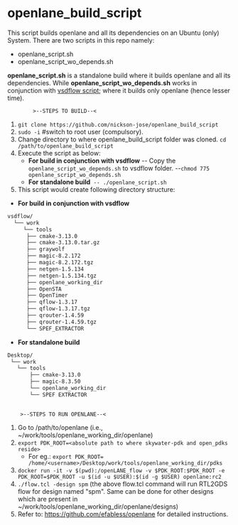 # openlane_build_script
This script builds openlane and all its dependencies on an Ubuntu (only) System.
There are two scripts in this repo namely:
 - openlane_script.sh
 - openlane_script_wo_depends.sh
 
**openlane_script.sh** is a standalone build where it builds openlane and all its dependencies. While **openlane_script_wo_depends.sh** works in conjunction with [vsdflow script](https://github.com/kunalg123/vsdflow); where it builds only openlane (hence lesser time).

            >--STEPS TO BUILD--<

1. `git clone https://github.com/nickson-jose/openlane_build_script`
2. `sudo -i` #switch to root user (compulsory).
3. Change directory to where openlane_build_script folder was cloned. `cd /path/to/openlane_build_script`
4. Execute the script as below:
      - **For build in conjunction with vsdflow**
            -- Copy the `openlane_script_wo_depends.sh` to vsdflow folder.
            --`chmod 775  openlane_script_wo_depends.sh`
      - **For standalone build**`
            -- ./openlane_script.sh` 
4. This script would create following directory structure:
- **For build in conjunction with vsdflow**
```bash 
vsdflow/
  └── work
     └── tools
      ├── cmake-3.13.0
      ├── cmake-3.13.0.tar.gz
      ├── graywolf
      ├── magic-8.2.172
      ├── magic-8.2.172.tgz
      ├── netgen-1.5.134
      ├── netgen-1.5.134.tgz
      ├── openlane_working_dir
      ├── OpenSTA
      ├── OpenTimer
      ├── qflow-1.3.17
      ├── qflow-1.3.17.tgz
      ├── qrouter-1.4.59
      ├── qrouter-1.4.59.tgz
      └── SPEF_EXTRACTOR

```
- **For standalone build**
 ```bash  
 Desktop/
  └── work
    └── tools
        ├── cmake-3.13.0 
        ├── magic-8.3.50 
        └── openlane_working_dir
        └── SPEF EXTRACTOR
            
```              
        >--STEPS TO RUN OPENLANE--<

1. Go to /path/to/openlane (i.e., ~/work/tools/openlane_working_dir/openlane)
2. `export PDK_ROOT=<absolute path to where skywater-pdk and open_pdks reside>`
     - For eg.: `export PDK_ROOT= /home/<username>/Desktop/work/tools/openlane_working_dir/pdks`
3. `docker run -it -v $(pwd):/openLANE_flow -v $PDK_ROOT:$PDK_ROOT -e PDK_ROOT=$PDK_ROOT -u $(id -u $USER):$(id -g $USER) openlane:rc2`
4. `./flow.tcl -design spm`
(the above flow.tcl command will run RTL2GDS flow for design named "spm". Same can be done for other designs which are present in ~/work/tools/openlane_working_dir/openlane/designs)
5. Refer to: https://github.com/efabless/openlane for detailed instructions.
